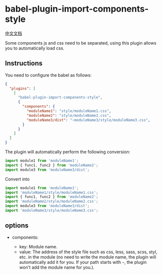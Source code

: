 # babel-plugin-import-components-style

[中文文档](README-zhCN.md)   

Some components js and css need to be separated, using this plugin allows you to automatically load css.

## Instructions

You need to configure the babel as follows:

```json
{
  "plugins": [
    [
      "babel-plugin-import-components-style",
      {
        "components": {
          "moduleName1": "style/moduleName1.css",
          "moduleName2": "style/moduleName2.css",
          "moduleName3/dist": "~moduleName3/style/moduleName3.css",
        }
      }
    ]
  ]
}
```

The plugin will automatically perform the following conversion:

```javascript
import module1 from 'moduleName1';
import { func1, func2 } from 'moduleName2';
import module3 from 'moduleName3/dist';
```

Convert into
```javascript
import module1 from 'moduleName1';
import 'moduleName1/style/moduleName1.css';
import { func1, func2 } from 'moduleName2';
import 'moduleName2/style/moduleName2.css';
import module3 from 'moduleName3/dist';
import 'moduleName3/style/moduleName3.css';
```
## options

* components<object>:
  * key: Module name.
  * value<string>: The address of the style file such as css, less, sass, scss, styl, etc. in the module (no need to write the module name, the plugin will automatically add it for you. If your path starts with ` ~ `, the plugin won't add the module name for you.).